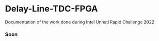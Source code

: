 # Delay-Line-TDC-FPGA
Documentation of the work done during Intel Unnati Rapid Challenge 2022  
### Soon
